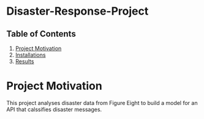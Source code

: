# Disaster-Response-Project

## Table of Contents

1. [Project Motivation](#Project-Motivation)
2. [Installations](#Installations)
3. [Results](#Results) 

# Project Motivation

This project analyses disaster data from Figure Eight to build a model for an API that calssifies disaster messages.

 
